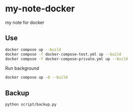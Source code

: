 # my-note-docker

my note for docker

## Use

```bash
docker compose up --build
docker compose -f docker-compose-test.yml up --build
docker compose -f docker-compose-private.yml up --build
```

Run background

```bash
docker compose up -d --build
```

## Backup

```bash
python script/backup.py
```
